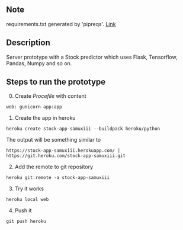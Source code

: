 ## Note
requirements.txt generated by 'pipreqs'. [Link](https://github.com/bndr/pipreqs)

## Description
Server prototype with a Stock predictor which uses Flask, Tensorflow, Pandas, Numpy and so on.

## Steps to run the prototype
0. Create _Procefile_ with content
```
web: gunicorn app:app
```
1. Create the app in heroku
```
heroku create stock-app-samuxiii --buildpack heroku/python
```
The output will be something similar to
```
https://stock-app-samuxiii.herokuapp.com/ | https://git.heroku.com/stock-app-samuxiii.git
```
2. Add the remote to git repository
```
heroku git:remote -a stock-app-samuxiii
```
3. Try it works
```
heroku local web
```
4. Push it
```
git push heroku
```
